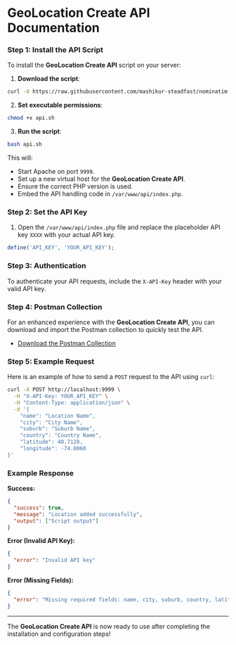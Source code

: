 # GeoLocation Create API Documentation

### Step 1: Install the API Script

To install the **GeoLocation Create API** script on your server:

1. **Download the script**:

```bash
curl -O https://raw.githubusercontent.com/mashikur-steadfast/nominatim-add-location/refs/heads/main/api.sh
```

2. **Set executable permissions**:

```bash
chmod +x api.sh
```

3. **Run the script**:

```bash
bash api.sh
```

This will:

- Start Apache on port `9999`.
- Set up a new virtual host for the **GeoLocation Create API**.
- Ensure the correct PHP version is used.
- Embed the API handling code in `/var/www/api/index.php`.

### Step 2: Set the API Key

1. Open the `/var/www/api/index.php` file and replace the placeholder API key `XXXX` with your actual API key.

```php
define('API_KEY', 'YOUR_API_KEY');
```

### Step 3: Authentication

To authenticate your API requests, include the `X-API-Key` header with your valid API key.

### Step 4: Postman Collection

For an enhanced experience with the **GeoLocation Create API**, you can download and import the Postman collection to quickly test the API.

- [Download the Postman Collection](https://raw.githubusercontent.com/mashikur-steadfast/nominatim-add-location/refs/heads/main/postman_collection.json)

### Step 5: Example Request

Here is an example of how to send a `POST` request to the API using `curl`:

```bash
curl -X POST http://localhost:9999 \
  -H "X-API-Key: YOUR_API_KEY" \
  -H "Content-Type: application/json" \
  -d '{
    "name": "Location Name",
    "city": "City Name",
    "suburb": "Suburb Name",
    "country": "Country Name",
    "latitude": 40.7128,
    "longitude": -74.0060
}'
```

### Example Response

**Success:**

```json
{
  "success": true,
  "message": "Location added successfully",
  "output": ["Script output"]
}
```

**Error (Invalid API Key):**

```json
{
  "error": "Invalid API key"
}
```

**Error (Missing Fields):**

```json
{
  "error": "Missing required fields: name, city, suburb, country, latitude, longitude"
}
```

---

The **GeoLocation Create API** is now ready to use after completing the installation and configuration steps!